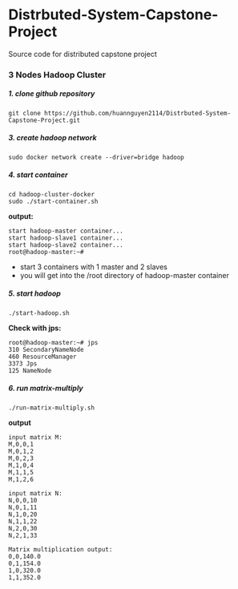 # Distrbuted-System-Capstone-Project
Source code for distributed capstone project


### 3 Nodes Hadoop Cluster

##### 1. clone github repository

```
git clone https://github.com/huannguyen2114/Distrbuted-System-Capstone-Project.git
```

##### 3. create hadoop network

```
sudo docker network create --driver=bridge hadoop
```

##### 4. start container

```
cd hadoop-cluster-docker
sudo ./start-container.sh
```

**output:**

```
start hadoop-master container...
start hadoop-slave1 container...
start hadoop-slave2 container...
root@hadoop-master:~# 
```
- start 3 containers with 1 master and 2 slaves
- you will get into the /root directory of hadoop-master container


##### 5. start hadoop

```
./start-hadoop.sh
```

**Check with jps:**
```
root@hadoop-master:~# jps
310 SecondaryNameNode
460 ResourceManager
3373 Jps
125 NameNode
```


##### 6. run matrix-multiply

```
./run-matrix-multiply.sh
```

**output**

```
input matrix M:
M,0,0,1
M,0,1,2
M,0,2,3
M,1,0,4
M,1,1,5
M,1,2,6

input matrix N:
N,0,0,10
N,0,1,11
N,1,0,20
N,1,1,22
N,2,0,30
N,2,1,33

Matrix multiplication output:
0,0,140.0
0,1,154.0
1,0,320.0
1,1,352.0
```
